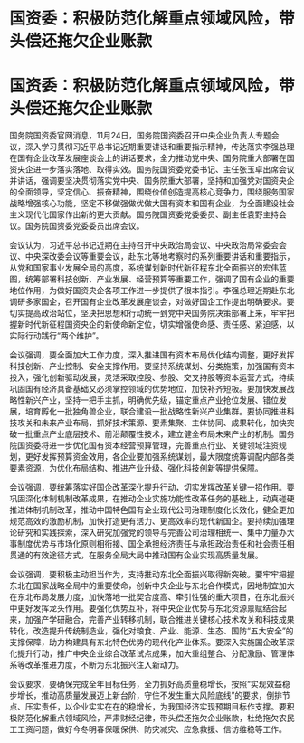# 国资委：积极防范化解重点领域风险，带头偿还拖欠企业账款

# 国资委：积极防范化解重点领域风险，带头偿还拖欠企业账款

国务院国资委官网消息，11月24日，国务院国资委召开中央企业负责人专题会议，深入学习贯彻习近平总书记近期重要讲话和重要指示精神，传达落实李强总理在国有企业改革发展座谈会上的讲话要求，全力推动党中央、国务院重大部署在国资央企进一步落实落地、取得实效。国务院国资委党委书记、主任张玉卓出席会议并讲话，强调要坚决贯彻落实党中央、国务院重大部署，坚持和加强党对国资央企的全面领导，坚定信心、振奋精神，围绕价值创造提高核心竞争力，围绕服务国家战略增强核心功能，坚定不移做强做优做大国有资本和国有企业，为全面建设社会主义现代化国家作出新的更大贡献。国务院国资委党委委员、副主任袁野主持会议。国务院国资委党委委员出席会议。

会议认为，习近平总书记近期在主持召开中央政治局会议、中央政治局常委会会议、中央深改委会议等重要会议，赴东北等地考察时的系列重要讲话和重要指示，从党和国家事业发展全局的高度，系统谋划新时代新征程东北全面振兴的宏伟蓝图，统筹部署科技创新、产业发展、经营预算等重要工作，强调了国有企业的重要地位作用，为做好国资央企各项工作进一步提供了根本指引。李强总理近期赴东北调研多家国企，召开国有企业改革发展座谈会，对做好国企工作提出明确要求。要切实提高政治站位，坚决把思想和行动统一到党中央国务院决策部署上来，牢牢把握新时代新征程国资央企的新使命新定位，切实增强使命感、责任感、紧迫感，以实际行动践行“两个维护”。

会议强调，要全面加大工作力度，深入推进国有资本布局优化结构调整，更好发挥科技创新、产业控制、安全支撑作用。要坚持系统谋划、分类施策，加强国有资本投入，强化创新驱动发展，灵活采取控股、参股、交叉持股等资本运营方式，持续巩固国有经济具备基础又必须掌控领域的优势地位，加快补齐短板。要加快发展战略性新兴产业，坚持一把手主抓，明确优先级，锚定重点产业抢位发展、错位发展，培育孵化一批独角兽企业，联合建设一批战略性新兴产业集群。要协同推进科技攻关和未来产业布局，抓好技术策源、要素集聚、主体协同、成果转化，加快突破一批重点产业底层技术、前沿颠覆性技术，建立健全布局未来产业的机制。国务院国资委将进一步优化国有资本经营预算管理，完善重点行业、关键领域注资规划，更好发挥预算资金效用，各企业要加强系统谋划，最大限度统筹调配内部各类要素资源，为优化布局结构、推进产业升级、强化科技创新等提供保障。

会议强调，要统筹落实好国企改革深化提升行动，切实发挥改革关键一招作用。要巩固深化体制机制改革成果，在推动企业实施功能性改革任务的基础上，动真碰硬推进体制机制改革，推动中国特色国有企业现代公司治理制度化长效化，健全更加规范高效的激励机制，加快打造更有活力、更高效率的现代新国企。要持续加强理论研究和实践探索，深入研究加强党的领导与完善公司治理相统一、集中力量办大事制度优势与市场化原则相衔接、国企承担经济责任与承担政治责任和社会责任相贯通的有效途径方式，在服务全局大局中推动国有企业实现高质量发展。

会议强调，要积极主动担当作为，支持推动东北全面振兴取得新突破。要牢牢把握东北在国家战略全局中的重要使命，创新中央企业与东北合作模式，因地制宜加大在东北布局发展力度，加快落地一批契合度高、牵引性强的重大项目，在东北振兴中更好发挥龙头作用。要强化优势互补，将中央企业优势与东北资源禀赋结合起来，加强产学研融合，完善产业转移机制，联合推进关键核心技术攻关和科技成果转化，改造提升传统制造业，强化对粮食、产业、能源、生态、国防“五大安全”的支撑保障，助力构建具有东北特色优势的现代化产业体系。要深入实施国企改革深化提升行动，推广中央企业综合改革试点成果，加大重组整合、分配激励、管理体系等改革推进力度，不断为东北振兴注入新动力。

会议要求，要确保完成全年目标任务，全力抓好高质量稳增长，按照“实现效益稳步增长，推动高质量发展迈上新台阶，守住不发生重大风险底线”的要求，倒排节点、压实责任，以企业实实在在的稳增长，为我国经济实现预期目标作支撑。要积极防范化解重点领域风险，严肃财经纪律，带头偿还拖欠企业账款，杜绝拖欠农民工工资问题，做好今冬明春保暖保供、防灾减灾、应急救援、信访维稳等工作。

